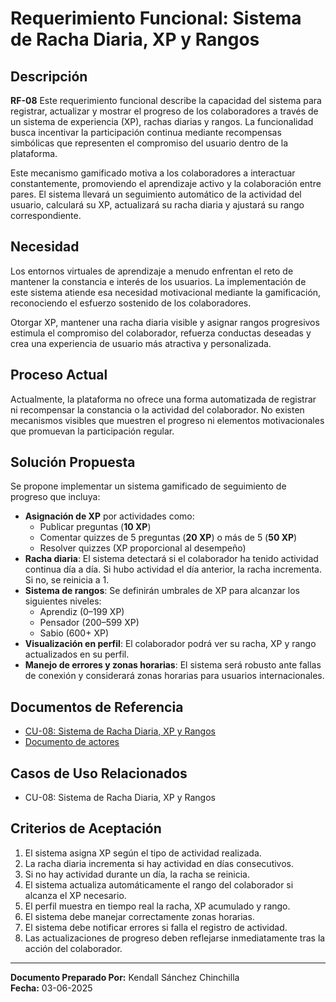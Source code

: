 # Requerimiento Funcional: Sistema de Racha Diaria, XP y Rangos

## Descripción

**RF-08** Este requerimiento funcional describe la capacidad del sistema para registrar, actualizar y mostrar el progreso de los colaboradores a través de un sistema de experiencia (XP), rachas diarias y rangos. La funcionalidad busca incentivar la participación continua mediante recompensas simbólicas que representen el compromiso del usuario dentro de la plataforma.

Este mecanismo gamificado motiva a los colaboradores a interactuar constantemente, promoviendo el aprendizaje activo y la colaboración entre pares. El sistema llevará un seguimiento automático de la actividad del usuario, calculará su XP, actualizará su racha diaria y ajustará su rango correspondiente.

## Necesidad

Los entornos virtuales de aprendizaje a menudo enfrentan el reto de mantener la constancia e interés de los usuarios. La implementación de este sistema atiende esa necesidad motivacional mediante la gamificación, reconociendo el esfuerzo sostenido de los colaboradores.

Otorgar XP, mantener una racha diaria visible y asignar rangos progresivos estimula el compromiso del colaborador, refuerza conductas deseadas y crea una experiencia de usuario más atractiva y personalizada.

## Proceso Actual

Actualmente, la plataforma no ofrece una forma automatizada de registrar ni recompensar la constancia o la actividad del colaborador. No existen mecanismos visibles que muestren el progreso ni elementos motivacionales que promuevan la participación regular.

## Solución Propuesta

Se propone implementar un sistema gamificado de seguimiento de progreso que incluya:

- **Asignación de XP** por actividades como:
  - Publicar preguntas (**10 XP**)
  - Comentar quizzes de 5 preguntas (**20 XP**) o más de 5 (**50 XP**)
  - Resolver quizzes (XP proporcional al desempeño)
- **Racha diaria**: El sistema detectará si el colaborador ha tenido actividad continua día a día. Si hubo actividad el día anterior, la racha incrementa. Si no, se reinicia a 1.
- **Sistema de rangos**: Se definirán umbrales de XP para alcanzar los siguientes niveles:
  - Aprendiz (0–199 XP)
  - Pensador (200–599 XP)
  - Sabio (600+ XP)
- **Visualización en perfil**: El colaborador podrá ver su racha, XP y rango actualizados en su perfil.
- **Manejo de errores y zonas horarias**: El sistema será robusto ante fallas de conexión y considerará zonas horarias para usuarios internacionales.

## Documentos de Referencia

- [CU-08: Sistema de Racha Diaria, XP y Rangos](../../casos-de-uso/)
- [Documento de actores](../../arquitectura/actores.md)

## Casos de Uso Relacionados

- CU-08: Sistema de Racha Diaria, XP y Rangos

## Criterios de Aceptación

1. El sistema asigna XP según el tipo de actividad realizada.
2. La racha diaria incrementa si hay actividad en días consecutivos.
3. Si no hay actividad durante un día, la racha se reinicia.
4. El sistema actualiza automáticamente el rango del colaborador si alcanza el XP necesario.
5. El perfil muestra en tiempo real la racha, XP acumulado y rango.
6. El sistema debe manejar correctamente zonas horarias.
7. El sistema debe notificar errores si falla el registro de actividad.
8. Las actualizaciones de progreso deben reflejarse inmediatamente tras la acción del colaborador.

---

**Documento Preparado Por:** Kendall Sánchez Chinchilla  
**Fecha:** 03-06-2025
